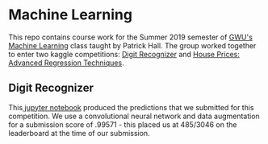 # Machine Learning

This repo contains course work for the Summer 2019 semester of <a href= "https://github.com/jphall663/GWU_data_mining" rel="nofollow">GWU's Machine Learning</a> class taught by Patrick Hall. The group worked together to enter two kaggle competitions: <a href="https://www.kaggle.com/c/digit-recognizer" rel="nofollow">Digit Recognizer</a> and <a href="https://www.kaggle.com/c/house-prices-advanced-regression-techniques" rel="nofollow">House Prices: Advanced Regression Techniques</a>.

## Digit Recognizer

This<a href= "https://github.com/britcbish/dsnc6290-coursework/blob/master/MNIST.ipynb" rel = "nofollow"> jupyter notebook</a> produced the predictions that we submitted for this competition. We use a convolutional neural network and data augmentation for a submission score of .99571 - this placed us at 485/3046 on the leaderboard at the time of our submission.

